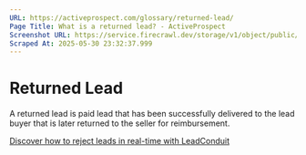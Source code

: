 ```yaml
---
URL: https://activeprospect.com/glossary/returned-lead/
Page Title: What is a returned lead? - ActiveProspect
Screenshot URL: https://service.firecrawl.dev/storage/v1/object/public/media/screenshot-39e44216-b1cf-4990-87b3-aadd3706e1b6.png
Scraped At: 2025-05-30 23:32:37.999
---
```

# Returned Lead

A returned lead is paid lead that has been successfully delivered to the lead buyer that is later returned to the seller for reimbursement.

[Discover how to reject leads in real-time with LeadConduit](https://activeprospect.com/resources/real-time-lead-decisions-lp/)


